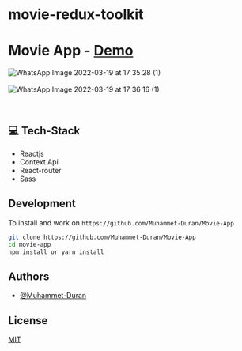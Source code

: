 # movie-redux-toolkit
# Movie App - [Demo](https://movie-app-muhammet-duran.vercel.app/)

![WhatsApp Image 2022-03-19 at 17 35 28 (1)](https://user-images.githubusercontent.com/76096635/159125576-81d11349-29c9-4cb0-9068-c3ef01219648.jpeg)
<br>
<br>
![WhatsApp Image 2022-03-19 at 17 36 16 (1)](https://user-images.githubusercontent.com/76096635/159125808-3e448ce6-c292-4771-86af-daea02ba0c0b.jpeg)

<br>

## 💻 Tech-Stack

- Reactjs
- Context Api
- React-router
- Sass

## Development

To install and work on `https://github.com/Muhammet-Duran/Movie-App`

```bash
git clone https://github.com/Muhammet-Duran/Movie-App
cd movie-app
npm install or yarn install
```

## Authors

- [@Muhammet-Duran](https://github.com/Muhammet-Duran)

## License

[MIT](https://choosealicense.com/licenses/mit/)
